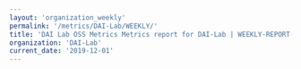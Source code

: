 ```yaml
---
layout: 'organization_weekly'
permalink: '/metrics/DAI-Lab/WEEKLY/'
title: 'DAI Lab OSS Metrics Metrics report for DAI-Lab | WEEKLY-REPORT-2019-12-01'
organization: 'DAI-Lab'
current_date: '2019-12-01'
---
```

